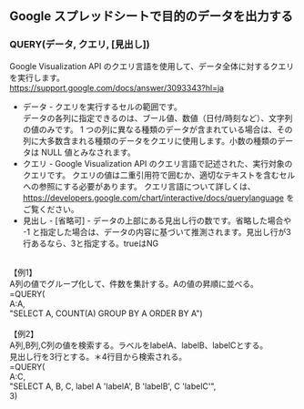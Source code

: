 ## Google スプレッドシートで目的のデータを出力する

### QUERY(データ, クエリ, [見出し])
Google Visualization API のクエリ言語を使用して、データ全体に対するクエリを実行します。<br>
https://support.google.com/docs/answer/3093343?hl=ja<br>
* データ - クエリを実行するセルの範囲です。<br>
データの各列に指定できるのは、ブール値、数値（日付/時刻など）、文字列の値のみです。
1 つの列に異なる種類のデータが含まれている場合は、その列に大多数含まれる種類のデータをクエリに使用します。小数の種類のデータは NULL 値とみなされます。
* クエリ - Google Visualization API のクエリ言語で記述された、実行対象のクエリです。
クエリの値は二重引用符で囲むか、適切なテキストを含むセルへの参照にする必要があります。
クエリ言語について詳しくは、https://developers.google.com/chart/interactive/docs/querylanguage をご覧ください。
* 見出し - [省略可] - データの上部にある見出し行の数です。省略した場合や -1 と指定した場合は、データの内容に基づいて推測されます。見出し行が3行あるなら、3と指定する。trueはNG
<br>
【例1】<br>
A列の値でグループ化して、件数を集計する。Aの値の昇順に並べる。<br>
=QUERY(<br>
    A:A,<br>
    "SELECT A, COUNT(A) GROUP BY A ORDER BY A")<br>
 <br>
 【例2】<br>
A列,B列,C列の値を検索する。ラベルをlabelA、labelB、labelCとする。<br>
見出し行を3行とする。＊4行目から検索される。<br>
=QUERY(<br>
    A:C,<br>
    "SELECT A, B, C, label A 'labelA', B 'labelB', C 'labelC'",<br>
    3)<br>
 <br>
